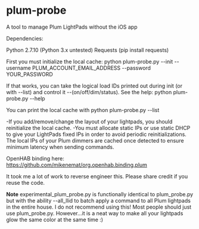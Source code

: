 # plum-probe
A tool to manage Plum LightPads without the iOS app

Dependencies:

Python 2.7.10 (Python 3.x untested)
Requests (pip install requests)

First you must initialize the local cache:
python plum-probe.py --init --username PLUM_ACCOUNT_EMAIL_ADDRESS --password YOUR_PASSWORD

If that works, you can take the logical load IDs printed out during init (or with --list) and control it --(on/off/dim/status). 
See the help: python plum-probe.py --help

You can print the local cache with python plum-probe.py --list

-If you add/remove/change the layout of your lightpads, you should reinitialize the local cache.
-You must allocate static IPs or use static DHCP to give your LightPads fixed IPs in order to avoid periodic reinitializations. The local IPs of your Plum dimmers are cached once detected to ensure minimum latency when sending commands.

OpenHAB binding here: https://github.com/mikenemat/org.openhab.binding.plum

It took me a lot of work to reverse engineer this. Please share credit if you reuse the code.

**Note** experimental_plum_probe.py is functionally identical to plum_probe.py but with the ability --all_llid to batch apply a command to all Plum lightpads in the entire house. I do not recommend using this! Most people should just use plum_probe.py. However...it is a neat way to make all your lightpads glow the same color at the same time :)
